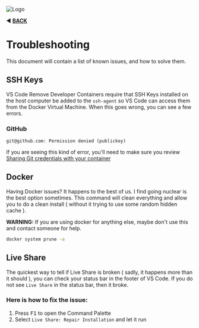 ![Logo](https://red-van-workshop.s3.us-east-1.amazonaws.com/logo.png "Logo")

:arrow_backward: **[BACK](../README.md#developer-setup)**

Troubleshooting
===

This document will contain a list of known issues, and how to solve them.

SSH Keys
---

VS Code Remove Developer Containers require that SSH Keys installed on the host computer be added to the `ssh-agent` so VS Code can access them from the Docker Virtual Machine.  When this goes wrong, you can see a few errors.

### GitHub

`git@github.com: Permission denied (publickey)`

If you are seeing this kind of error, you'll need to make sure you review [Sharing Git credentials with your container](https://code.visualstudio.com/docs/remote/containers#_sharing-git-credentials-with-your-container)

Docker
---

Having Docker issues? It happens to the best of us.  I find going nuclear is the best option sometimes.  This command will clean everything and allow you to do a clean install ( without it trying to use some random hidden cache ).

**WARNING:** If you are using docker for anything else, maybe don't use this and contact someone for help.

```bash
docker system prune -a
```

Live Share
---

The quickest way to tell if Live Share is broken ( sadly, it happens more than it should ), you can check your status bar in the footer of VS Code.  If you do not see `Live Share` in the status bar, then it broke.

### Here is how to fix the issue:

1. Press <kbd>F1</kbd> to open the Command Palette
2. Select `Live Share: Repair Installation` and let it run
